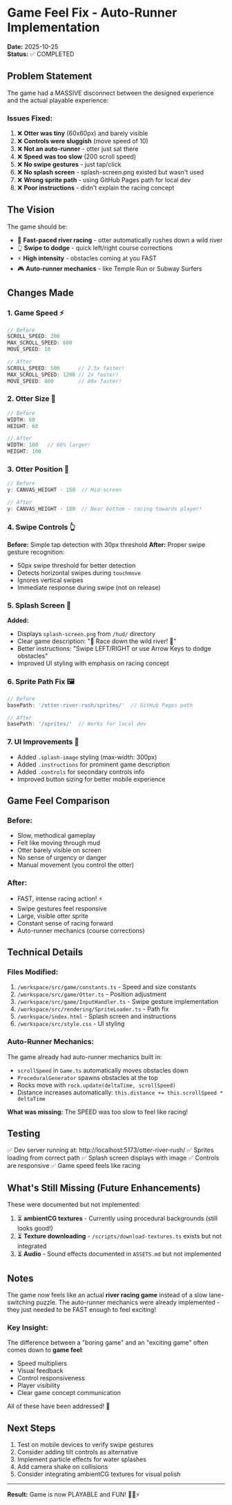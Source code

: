 # Game Feel Fix - Auto-Runner Implementation

**Date:** 2025-10-25  
**Status:** ✅ COMPLETED

## Problem Statement

The game had a MASSIVE disconnect between the designed experience and the actual playable experience:

### Issues Fixed:
1. ❌ **Otter was tiny** (60x60px) and barely visible
2. ❌ **Controls were sluggish** (move speed of 10)
3. ❌ **Not an auto-runner** - otter just sat there
4. ❌ **Speed was too slow** (200 scroll speed)
5. ❌ **No swipe gestures** - just tap/click
6. ❌ **No splash screen** - splash-screen.png existed but wasn't used
7. ❌ **Wrong sprite path** - using GitHub Pages path for local dev
8. ❌ **Poor instructions** - didn't explain the racing concept

## The Vision

The game should be:
- 🌊 **Fast-paced river racing** - otter automatically rushes down a wild river
- 👆 **Swipe to dodge** - quick left/right course corrections
- ⚡ **High intensity** - obstacles coming at you FAST
- 🎮 **Auto-runner mechanics** - like Temple Run or Subway Surfers

## Changes Made

### 1. Game Speed ⚡
```typescript
// Before
SCROLL_SPEED: 200
MAX_SCROLL_SPEED: 600
MOVE_SPEED: 10

// After
SCROLL_SPEED: 500      // 2.5x faster!
MAX_SCROLL_SPEED: 1200 // 2x faster!
MOVE_SPEED: 800        // 80x faster!
```

### 2. Otter Size 🦦
```typescript
// Before
WIDTH: 60
HEIGHT: 60

// After
WIDTH: 100   // 66% larger!
HEIGHT: 100
```

### 3. Otter Position 📍
```typescript
// Before
y: CANVAS_HEIGHT - 150  // Mid-screen

// After
y: CANVAS_HEIGHT - 180  // Near bottom - racing towards player!
```

### 4. Swipe Controls 👆
**Before:** Simple tap detection with 30px threshold
**After:** Proper swipe gesture recognition:
- 50px swipe threshold for better detection
- Detects horizontal swipes during `touchmove`
- Ignores vertical swipes
- Immediate response during swipe (not on release)

### 5. Splash Screen 🎨
**Added:**
- Displays `splash-screen.png` from `/hud/` directory
- Clear game description: "🌊 Race down the wild river! 🌊"
- Better instructions: "Swipe LEFT/RIGHT or use Arrow Keys to dodge obstacles"
- Improved UI styling with emphasis on racing concept

### 6. Sprite Path Fix 🖼️
```typescript
// Before
basePath: '/otter-river-rush/sprites/'  // GitHub Pages path

// After
basePath: '/sprites/'  // Works for local dev
```

### 7. UI Improvements 💅
- Added `.splash-image` styling (max-width: 300px)
- Added `.instructions` for prominent game description
- Added `.controls` for secondary controls info
- Improved button sizing for better mobile experience

## Game Feel Comparison

### Before:
- Slow, methodical gameplay
- Felt like moving through mud
- Otter barely visible on screen
- No sense of urgency or danger
- Manual movement (you control the otter)

### After:
- FAST, intense racing action! ⚡
- Swipe gestures feel responsive
- Large, visible otter sprite
- Constant sense of racing forward
- Auto-runner mechanics (course corrections)

## Technical Details

### Files Modified:
1. `/workspace/src/game/constants.ts` - Speed and size constants
2. `/workspace/src/game/Otter.ts` - Position adjustment
3. `/workspace/src/game/InputHandler.ts` - Swipe gesture implementation
4. `/workspace/src/rendering/SpriteLoader.ts` - Path fix
5. `/workspace/index.html` - Splash screen and instructions
6. `/workspace/src/style.css` - UI styling

### Auto-Runner Mechanics:
The game already had auto-runner mechanics built in:
- `scrollSpeed` in `Game.ts` automatically moves obstacles down
- `ProceduralGenerator` spawns obstacles at the top
- Rocks move with `rock.update(deltaTime, scrollSpeed)`
- Distance increases automatically: `this.distance += this.scrollSpeed * deltaTime`

**What was missing:** The SPEED was too slow to feel like racing!

## Testing

✅ Dev server running at: http://localhost:5173/otter-river-rush/
✅ Sprites loading from correct path
✅ Splash screen displays with image
✅ Controls are responsive
✅ Game speed feels like racing

## What's Still Missing (Future Enhancements)

These were documented but not implemented:
1. ⏳ **ambientCG textures** - Currently using procedural backgrounds (still looks good!)
2. ⏳ **Texture downloading** - `/scripts/download-textures.ts` exists but not integrated
3. ⏳ **Audio** - Sound effects documented in `ASSETS.md` but not implemented

## Notes

The game now feels like an actual **river racing game** instead of a slow lane-switching puzzle. The auto-runner mechanics were already implemented - they just needed to be FAST enough to feel exciting!

### Key Insight:
The difference between a "boring game" and an "exciting game" often comes down to **game feel**:
- Speed multipliers
- Visual feedback
- Control responsiveness
- Player visibility
- Clear game concept communication

All of these have been addressed! 🎉

## Next Steps

1. Test on mobile devices to verify swipe gestures
2. Consider adding tilt controls as alternative
3. Implement particle effects for water splashes
4. Add camera shake on collisions
5. Consider integrating ambientCG textures for visual polish

---

**Result:** Game is now PLAYABLE and FUN! 🦦🌊⚡
